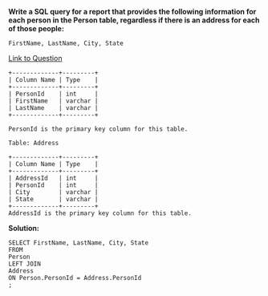 ******Write a SQL query for a report that provides the following information for each person in the Person table, regardless if there is an address for each of those people:******
```
FirstName, LastName, City, State
```
[Link to Question](https://leetcode.com/problems/combine-two-tables/)
```
+-------------+---------+
| Column Name | Type    |
+-------------+---------+
| PersonId    | int     |
| FirstName   | varchar |
| LastName    | varchar |
+-------------+---------+

PersonId is the primary key column for this table.
```
```
Table: Address

+-------------+---------+
| Column Name | Type    |
+-------------+---------+
| AddressId   | int     |
| PersonId    | int     |
| City        | varchar |
| State       | varchar |
+-------------+---------+
AddressId is the primary key column for this table.
```
 
**Solution:**

```
SELECT FirstName, LastName, City, State
FROM 
Person 
LEFT JOIN 
Address    
ON Person.PersonId = Address.PersonId
;
```
